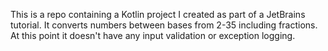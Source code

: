 This is a repo containing a Kotlin project I created as part of a JetBrains tutorial. It converts numbers between bases from 2-35 including fractions. At this point it doesn't have any input validation or exception logging. 
